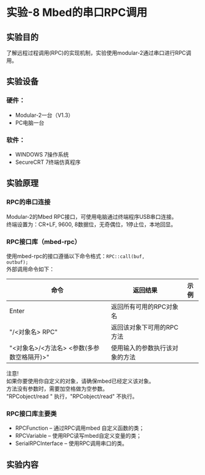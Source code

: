 # 实验-8 Mbed的串口RPC调用
## 实验目的
了解远程过程调用(RPC)的实现机制，实验使用modular-2通过串口进行RPC调用。
## 实验设备
### 硬件：
+ Modular-2一台（V1.3）
+ PC电脑一台
### 软件：
+ WINDOWS 7操作系统
+ SecureCRT 7终端仿真程序
## 实验原理
### RPC的串口连接
Modular-2的Mbed RPC接口，可使用电脑通过终端程序USB串口连接。<br>
终端设置为：CR+LF, 9600, 8数据位，无奇偶位，1停止位，本地回显。<br>
### RPC接口库（mbed-rpc）
使用mbed-rpc的接口遵循以下命令格式：<code>RPC::call(buf, outbuf);</code><br>
外部调用命令如下：

|命令|	返回结果|	示例|
| ------| ------ | :------: |
|Enter	|返回所有可用的RPC对象名| |	
|"/<对象名> RPC"|	返回该对象下可用的RPC方法| | 	
|"<对象名>/<方法名> <参数(多参数空格隔开)>"	|使用输入的参数执行该对象的方法| |	

注意!<br>
如果你要使用你自定义的对象，请确保mbed已经定义该对象。<br>
方法没有参数时，需要加空格做为空参数。<br>
"RPCobject/read " 执行，"RPCobject/read" 不执行。<br>
### RPC接口库主要类
* RPCFunction – 通过RPC调用mbed 自定义函数的类；
* RPCVariable – 使用RPC读写mbed自定义变量的类；
* SerialRPCInterface – 使用RPC调用串口的类。
## 实验内容

